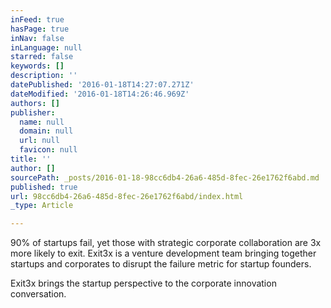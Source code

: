 ```yaml
---
inFeed: true
hasPage: true
inNav: false
inLanguage: null
starred: false
keywords: []
description: ''
datePublished: '2016-01-18T14:27:07.271Z'
dateModified: '2016-01-18T14:26:46.969Z'
authors: []
publisher:
  name: null
  domain: null
  url: null
  favicon: null
title: ''
author: []
sourcePath: _posts/2016-01-18-98cc6db4-26a6-485d-8fec-26e1762f6abd.md
published: true
url: 98cc6db4-26a6-485d-8fec-26e1762f6abd/index.html
_type: Article

---
```

90% of startups fail, yet those with strategic corporate collaboration are 3x more likely to exit. Exit3x is a venture development team bringing together startups and corporates to disrupt the failure metric for startup founders. 

Exit3x brings the startup perspective to the corporate innovation conversation.